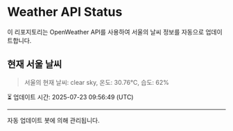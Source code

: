 
# Weather API Status

이 리포지토리는 OpenWeather API를 사용하여 서울의 날씨 정보를 자동으로 업데이트합니다.

## 현재 서울 날씨
> 서울의 현재 날씨: clear sky, 온도: 30.76°C, 습도: 62%

⏳ 업데이트 시간: 2025-07-23 09:56:49 (UTC)

---
자동 업데이트 봇에 의해 관리됩니다.
